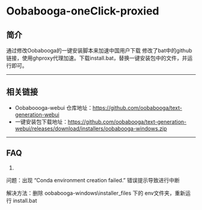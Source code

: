 # Oobabooga-oneClick-proxied  
## 简介
通过修改Oobabooga的一键安装脚本来加速中国用户下载
修改了bat中的github链接，使用ghproxy代理加速。下载install.bat，替换一键安装包中的文件，并运行即可。

---
## 相关链接
- Oobaboooga-webui 仓库地址：https://github.com/oobabooga/text-generation-webui
- 一键安装包下载地址：https://github.com/oobabooga/text-generation-webui/releases/download/installers/oobabooga-windows.zip

---
## FAQ
1. 
问题：出现 “Conda environment creation failed.” 错误提示导致进行中断

解决方法：删除 oobabooga-windows\installer_files 下的 env文件夹，重新运行 install.bat
